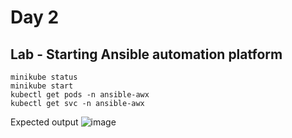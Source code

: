 # Day 2

## Lab - Starting Ansible automation platform
```
minikube status
minikube start
kubectl get pods -n ansible-awx
kubectl get svc -n ansible-awx
```

Expected output
![image](https://github.com/user-attachments/assets/8d5f02cf-75cd-43a6-a84d-f6ce776b9846)
